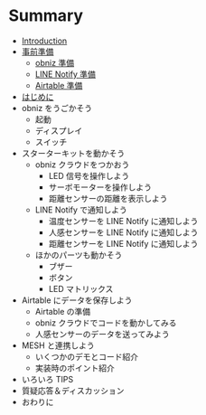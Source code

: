 # Summary

- [Introduction](README.md)
- [事前準備](00-preparation/README.md)
  - [obniz 準備](00-preparation/00-obniz.md)
  - [LINE Notify 準備](00-preparation/01-line-notify.md)
  - [Airtable 準備](00-preparation/02-airtable.md)
- [はじめに](01-introduction.md)
- obniz をうごかそう
  - 起動
  - ディスプレイ
  - スイッチ
- スターターキットを動かそう
  - obniz クラウドをつかおう
    - LED 信号を操作しよう
    - サーボモーターを操作しよう
    - 距離センサーの距離を表示しよう
  - LINE Notify で通知しよう
    - 温度センサーを LINE Notify に通知しよう
    - 人感センサーを LINE Notify に通知しよう
    - 距離センサーを LINE Notify に通知しよう
  - ほかのパーツも動かそう
    - ブザー
    - ボタン
    - LED マトリックス
- Airtable にデータを保存しよう
  - Airtable の準備
  - obniz クラウドでコードを動かしてみる
  - 人感センサーのデータを送ってみよう
- MESH と連携しよう
  - いくつかのデモとコード紹介
  - 実装時のポイント紹介
- いろいろ TIPS
- 質疑応答＆ディスカッション
- おわりに